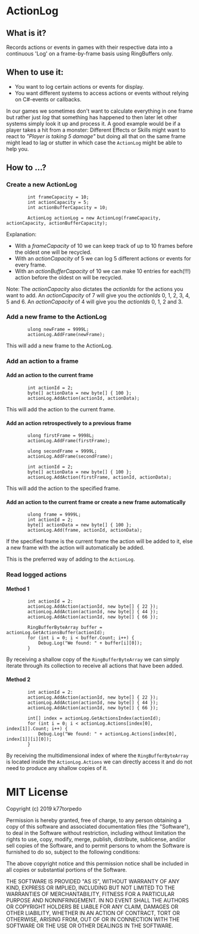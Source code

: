 # ActionLog

## What is it?
Records actions or events in games with their respective data into a continuous 'Log' on a frame-by-frame basis using RingBuffers only.

## When to use it:
* You want to log certain actions or events for display.
* You want different systems to access actions or events without relying on C#-events or callbacks. 

In our games we sometimes don't want to calculate everything in one frame but rather just _log_ that something has happened to then later let other systems simply look it up and process it. A good example would be if a player takes a hit from a monster: Different Effects or Skills might want to react to _"Player is taking 5 damage"_ but doing all that on the same frame might lead to lag or stutter in which case the `ActionLog` might be able to help you.

## How to ...?

### Create a new ActionLog
```
        int frameCapacity = 10;
        int actionCapacity = 5;
        int actionBufferCapacity = 10;

        ActionLog actionLog = new ActionLog(frameCapacity, actionCapacity, actionBufferCapacity);
```
Explanation: 
* With a _frameCapacity_ of 10 we can keep track of up to 10 frames before the oldest one will be recycled. 
* With an _actionCapacity_ of 5 we can log 5 different actions or events for every frame. 
* With an _actionBufferCapacity_ of 10 we can make 10 entries for each(!!!) action before the oldest on will be recycled.

Note: The _actionCapacity_ also dictates the _actionIds_ for the actions you want to add. An _actionCapacity_ of 7 will give you the _actionIds_ 0, 1, 2, 3, 4, 5 and 6. An _actionCapacity_ of 4 will give you the _actionIds_ 0, 1, 2 and 3.

### Add a new frame to the ActionLog
```
        ulong newFrame = 9999L;
        actionLog.AddFrame(newFrame);
```
This will add a new frame to the ActionLog.

### Add an action to a frame

#### Add an action to the current frame
```
        int actionId = 2;
        byte[] actionData = new byte[] { 100 };
        actionLog.AddAction(actionId, actionData);
```
This will add the action to the current frame.

#### Add an action retrospectively to a previous frame
```
        ulong firstFrame = 9998L;
        actionLog.AddFrame(firstFrame);
        
        ulong secondFrame = 9999L;
        actionLog.AddFrame(secondFrame);
        
        int actionId = 2;
        byte[] actionData = new byte[] { 100 };
        actionLog.AddAction(firstFrame, actionId, actionData);
```
This will add the action to the specified frame.

#### Add an action to the current frame or create a new frame automatically
```
        ulong frame = 9999L;
        int actionId = 2;
        byte[] actionData = new byte[] { 100 };
        actionLog.Add(frame, actionId, actionData);
```
If the specified frame is the current frame the action will be added to it, else a new frame with the action will automatically be added.

This is the preferred way of adding to the `ActionLog`.

### Read logged actions

#### Method 1
```
        int actionId = 2:
        actionLog.AddAction(actionId, new byte[] { 22 });
        actionLog.AddAction(actionId, new byte[] { 44 });
        actionLog.AddAction(actionId, new byte[] { 66 });
        
        RingBufferByteArray buffer = actionLog.GetActionsBuffer(actionId);
        for (int i = 0; i < buffer.Count; i++) {
            Debug.Log("We found: " + buffer[i][0]);
        }
```
By receiving a shallow copy of the `RingBufferByteArray` we can simply iterate through its collection to receive all actions that have been added.

#### Method 2
```
        int actionId = 2:
        actionLog.AddAction(actionId, new byte[] { 22 });
        actionLog.AddAction(actionId, new byte[] { 44 });
        actionLog.AddAction(actionId, new byte[] { 66 });

        int[] index = actionLog.GetActionsIndex(actionId);
        for (int i = 0; i < actionLog.Actions[index[0], index[1]].Count; i++) {
            Debug.Log("We found: " + actionLog.Actions[index[0], index[1]][i][0]);
        }
```
By receiving the multidimensional index of where the `RingBufferByteArray` is located inside the `ActionLog.Actions` we can directly access it and do not need to produce any shallow copies of it.




# MIT License
Copyright (c) 2019 k77torpedo

Permission is hereby granted, free of charge, to any person obtaining a copy
of this software and associated documentation files (the "Software"), to deal
in the Software without restriction, including without limitation the rights
to use, copy, modify, merge, publish, distribute, sublicense, and/or sell
copies of the Software, and to permit persons to whom the Software is
furnished to do so, subject to the following conditions:

The above copyright notice and this permission notice shall be included in all
copies or substantial portions of the Software.

THE SOFTWARE IS PROVIDED "AS IS", WITHOUT WARRANTY OF ANY KIND, EXPRESS OR
IMPLIED, INCLUDING BUT NOT LIMITED TO THE WARRANTIES OF MERCHANTABILITY,
FITNESS FOR A PARTICULAR PURPOSE AND NONINFRINGEMENT. IN NO EVENT SHALL THE
AUTHORS OR COPYRIGHT HOLDERS BE LIABLE FOR ANY CLAIM, DAMAGES OR OTHER
LIABILITY, WHETHER IN AN ACTION OF CONTRACT, TORT OR OTHERWISE, ARISING FROM,
OUT OF OR IN CONNECTION WITH THE SOFTWARE OR THE USE OR OTHER DEALINGS IN THE
SOFTWARE.
